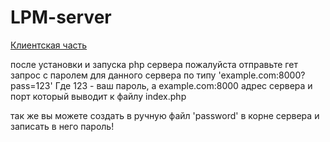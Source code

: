 # LPM-server

[Клиентская часть](https://github.com/Lumetas/LPM-client)

после установки и запуска php сервера пожалуйста отправьте гет запрос с паролем для данного сервера по типу 'example.com:8000?pass=123' Где 123 - ваш пароль, а example.com:8000 адрес сервера и порт который выводит к файлу index.php

так же вы можете создать в ручную файл 'password' в корне сервера и записать в него пароль!

